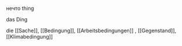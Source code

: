 нечто 
thing


das Ding

die [[Sache]], [[Bedingung]], [[Arbeitsbedingungen]]
, [[Gegenstand]], [[Klimabedingung]]